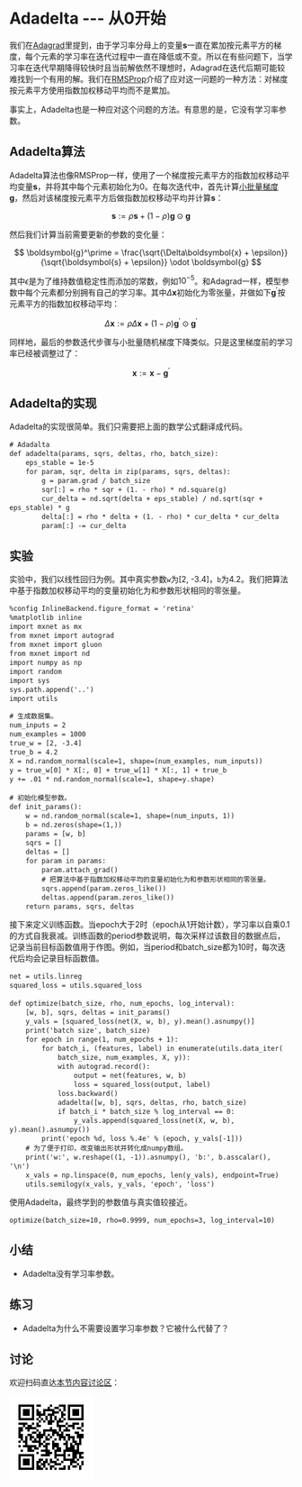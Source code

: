 # Adadelta --- 从0开始


我们在[Adagrad](adagrad-scratch.md)里提到，由于学习率分母上的变量$\boldsymbol{s}$一直在累加按元素平方的梯度，每个元素的学习率在迭代过程中一直在降低或不变。所以在有些问题下，当学习率在迭代早期降得较快时且当前解依然不理想时，Adagrad在迭代后期可能较难找到一个有用的解。我们在[RMSProp](rmsprop-scratch.md)介绍了应对这一问题的一种方法：对梯度按元素平方使用指数加权移动平均而不是累加。

事实上，Adadelta也是一种应对这个问题的方法。有意思的是，它没有学习率参数。


## Adadelta算法

Adadelta算法也像RMSProp一样，使用了一个梯度按元素平方的指数加权移动平均变量$\boldsymbol{s}$，并将其中每个元素初始化为0。在每次迭代中，首先计算[小批量梯度](gd-sgd-scratch.md) $\boldsymbol{g}$，然后对该梯度按元素平方后做指数加权移动平均并计算$\boldsymbol{s}$：

$$\boldsymbol{s} := \rho \boldsymbol{s} + (1 - \rho) \boldsymbol{g} \odot \boldsymbol{g} $$

然后我们计算当前需要更新的参数的变化量：

$$ \boldsymbol{g}^\prime = \frac{\sqrt{\Delta\boldsymbol{x} + \epsilon}}{\sqrt{\boldsymbol{s} + \epsilon}}   \odot \boldsymbol{g} $$


其中$\epsilon$是为了维持数值稳定性而添加的常数，例如$10^{-5}$。和Adagrad一样，模型参数中每个元素都分别拥有自己的学习率。其中$\Delta\boldsymbol{x}$初始化为零张量，并做如下$\boldsymbol{g}^\prime$按元素平方的指数加权移动平均：

$$\Delta\boldsymbol{x} := \rho \Delta\boldsymbol{x} + (1 - \rho) \boldsymbol{g}^\prime \odot \boldsymbol{g}^\prime $$

同样地，最后的参数迭代步骤与小批量随机梯度下降类似。只是这里梯度前的学习率已经被调整过了：

$$\boldsymbol{x} := \boldsymbol{x} - \boldsymbol{g}^\prime $$


## Adadelta的实现

Adadelta的实现很简单。我们只需要把上面的数学公式翻译成代码。

```{.python .input}
# Adadalta
def adadelta(params, sqrs, deltas, rho, batch_size):
    eps_stable = 1e-5
    for param, sqr, delta in zip(params, sqrs, deltas):
        g = param.grad / batch_size
        sqr[:] = rho * sqr + (1. - rho) * nd.square(g)
        cur_delta = nd.sqrt(delta + eps_stable) / nd.sqrt(sqr + eps_stable) * g
        delta[:] = rho * delta + (1. - rho) * cur_delta * cur_delta
        param[:] -= cur_delta 
```

## 实验

实验中，我们以线性回归为例。其中真实参数`w`为[2, -3.4]，`b`为4.2。我们把算法中基于指数加权移动平均的变量初始化为和参数形状相同的零张量。

```{.python .input}
%config InlineBackend.figure_format = 'retina'
%matplotlib inline
import mxnet as mx
from mxnet import autograd
from mxnet import gluon
from mxnet import nd
import numpy as np
import random
import sys
sys.path.append('..')
import utils
```

```{.python .input  n=1}
# 生成数据集。
num_inputs = 2
num_examples = 1000
true_w = [2, -3.4]
true_b = 4.2
X = nd.random_normal(scale=1, shape=(num_examples, num_inputs))
y = true_w[0] * X[:, 0] + true_w[1] * X[:, 1] + true_b
y += .01 * nd.random_normal(scale=1, shape=y.shape)

# 初始化模型参数。
def init_params():
    w = nd.random_normal(scale=1, shape=(num_inputs, 1))
    b = nd.zeros(shape=(1,))
    params = [w, b]
    sqrs = []
    deltas = []
    for param in params:
        param.attach_grad()
        # 把算法中基于指数加权移动平均的变量初始化为和参数形状相同的零张量。
        sqrs.append(param.zeros_like())
        deltas.append(param.zeros_like())
    return params, sqrs, deltas
```

接下来定义训练函数。当epoch大于2时（epoch从1开始计数），学习率以自乘0.1的方式自我衰减。训练函数的period参数说明，每次采样过该数目的数据点后，记录当前目标函数值用于作图。例如，当period和batch_size都为10时，每次迭代后均会记录目标函数值。

```{.python .input  n=2}
net = utils.linreg
squared_loss = utils.squared_loss

def optimize(batch_size, rho, num_epochs, log_interval):
    [w, b], sqrs, deltas = init_params()
    y_vals = [squared_loss(net(X, w, b), y).mean().asnumpy()]
    print('batch size', batch_size)
    for epoch in range(1, num_epochs + 1):
        for batch_i, (features, label) in enumerate(utils.data_iter(
            batch_size, num_examples, X, y)):
            with autograd.record():
                output = net(features, w, b)
                loss = squared_loss(output, label)
            loss.backward()
            adadelta([w, b], sqrs, deltas, rho, batch_size)
            if batch_i * batch_size % log_interval == 0:
                y_vals.append(squared_loss(net(X, w, b), y).mean().asnumpy())
        print('epoch %d, loss %.4e' % (epoch, y_vals[-1]))
    # 为了便于打印，改变输出形状并转化成numpy数组。
    print('w:', w.reshape((1, -1)).asnumpy(), 'b:', b.asscalar(), '\n')
    x_vals = np.linspace(0, num_epochs, len(y_vals), endpoint=True)
    utils.semilogy(x_vals, y_vals, 'epoch', 'loss')
```

使用Adadelta，最终学到的参数值与真实值较接近。

```{.python .input  n=3}
optimize(batch_size=10, rho=0.9999, num_epochs=3, log_interval=10)
```

## 小结

* Adadelta没有学习率参数。


## 练习

* Adadelta为什么不需要设置学习率参数？它被什么代替了？


## 讨论

欢迎扫码直达[本节内容讨论区](https://discuss.gluon.ai/t/topic/2277)：

![](../img/qr_adadelta-scratch.svg)
